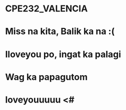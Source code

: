 # CPE232_VALENCIA
# Miss na kita, Balik ka na :(
# Iloveyou po, ingat ka palagi
# Wag ka papagutom
# loveyouuuuu <#
